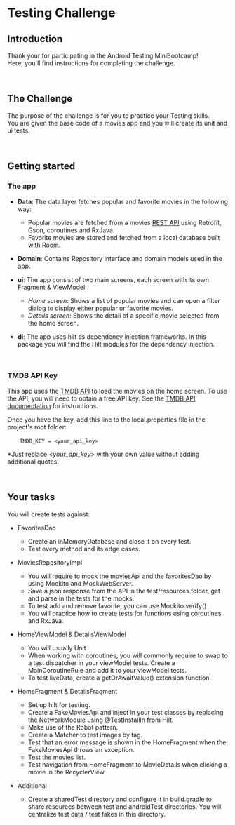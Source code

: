 
# Testing Challenge

## Introduction

Thank your for participating in the Android Testing MiniBootcamp!  
Here, you'll find instructions for completing the challenge.

&nbsp;
## The Challenge

The purpose of the challenge is for you to practice your Testing skills.  
You are given the base code of a movies app and you will create its unit and ui tests.

&nbsp;
## Getting started

### The app
- **Data**: The data layer fetches popular and favorite movies in the following way:
  - Popular movies are fetched from a movies [REST API](https://developers.themoviedb.org/3/getting-started/introduction) using Retrofit, Gson, coroutines and RxJava.
  - Favorite movies are stored and fetched from a local database built with Room.

- **Domain**: Contains Repository interface and domain models used in the app.

- **ui**: The app consist of two main screens, each screen with its own Fragment & ViewModel.
  - *Home screen*: Shows a list of popular movies and can open a filter dialog to display either popular or favorite movies.
  - *Details screen*: Shows the detail of a specific movie selected from the home screen.

- **di**: The app uses hilt as dependency injection frameworks. In this package you will find the Hilt modules for the dependency injection.

  &nbsp;
### TMDB API Key

This app uses the [TMDB API](https://www.themoviedb.org/) to load the movies on the home screen. To use the API, you will need to obtain a free API key. See the [TMDB API documentation](https://developers.themoviedb.org/3/getting-started/introduction) for instructions.

Once you have the key, add this line to the local.properties file in the project's root folder:

&emsp;&emsp;`TMDB_KEY = <your_api_key>`

*Just replace *<your_api_key>* with your own value without adding additional quotes.

&nbsp;
## Your tasks

You will create tests against:

- FavoritesDao
  - Create an inMemoryDatabase and close it on every test.
  - Test every method and its edge cases.

- MoviesRepositoryImpl
  - You will require to mock the moviesApi and the favoritesDao by using Mockito and MockWebServer.
  - Save a json response from the API in the test/resources folder, get and parse in the tests for the mocks.
  - To test add and remove favorite, you can use Mockito.verify()
  - You will practice how to create tests for functions using coroutines and RxJava.

- HomeViewModel & DetailsViewModel
  - You will usually Unit
  - When working with coroutines, you will commonly require to swap to a test dispatcher in your viewModel tests. Create a MainCoroutineRule and add it to your viewModel tests.
  - To test liveData, create a getOrAwaitValue() extension function.

- HomeFragment & DetailsFragment
  - Set up hilt for testing.
  - Create a FakeMoviesApi and inject in your test classes by replacing the NetworkModule using @TestInstallIn from Hilt.
  - Make use of the Robot pattern.
  - Create a Matcher to test images by tag.
  - Test that an error message is shown in the HomeFragment when the FakeMoviesApi throws an exception.
  - Test the movies list.
  - Test navigation from HomeFragment to MovieDetails when clicking a movie in the RecyclerView.

- Additional
  - Create a sharedTest directory and configure it in build.gradle to share resources between test and androidTest directories. You will centralize test data / test fakes in this directory.